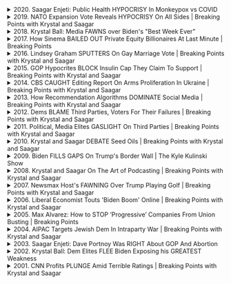 <details>
<summary>2020. Saagar Enjeti: Public Health HYPOCRISY In Monkeypox vs COVID</summary><br>

<a href="https://www.youtube.com/watch?v=RgoIMSMpOuA" target="_blank">
    <img src="https://img.youtube.com/vi/RgoIMSMpOuA/maxresdefault.jpg" 
        alt="[Youtube]" width="200">
</a>

# Saagar Enjeti: Public Health HYPOCRISY In Monkeypox vs COVID


</details>

<details>
<summary>2019. NATO Expansion Vote Reveals HYPOCRISY On All Sides | Breaking Points with Krystal and Saagar</summary><br>

<a href="https://www.youtube.com/watch?v=V81v2y6jXRE" target="_blank">
    <img src="https://img.youtube.com/vi/V81v2y6jXRE/maxresdefault.jpg" 
        alt="[Youtube]" width="200">
</a>

# NATO Expansion Vote Reveals HYPOCRISY On All Sides | Breaking Points with Krystal and Saagar


</details>

<details>
<summary>2018. Krystal Ball: Media FAWNS over Biden's "Best Week Ever"</summary><br>

<a href="https://www.youtube.com/watch?v=UiJspOrAKWo" target="_blank">
    <img src="https://img.youtube.com/vi/UiJspOrAKWo/maxresdefault.jpg" 
        alt="[Youtube]" width="200">
</a>

# Krystal Ball: Media FAWNS over Biden's "Best Week Ever"


</details>

<details>
<summary>2017. How Sinema BAILED OUT Private Equity Billionaires At Last Minute | Breaking Points</summary><br>

<a href="https://www.youtube.com/watch?v=QFkI4KiLNcQ" target="_blank">
    <img src="https://img.youtube.com/vi/QFkI4KiLNcQ/maxresdefault.jpg" 
        alt="[Youtube]" width="200">
</a>

# How Sinema BAILED OUT Private Equity Billionaires At Last Minute | Breaking Points


</details>

<details>
<summary>2016. Lindsey Graham SPUTTERS On Gay Marriage Vote | Breaking Points with Krystal and Saagar</summary><br>

<a href="https://www.youtube.com/watch?v=CSwh810W48k" target="_blank">
    <img src="https://img.youtube.com/vi/CSwh810W48k/maxresdefault.jpg" 
        alt="[Youtube]" width="200">
</a>

# Lindsey Graham SPUTTERS On Gay Marriage Vote | Breaking Points with Krystal and Saagar


</details>

<details>
<summary>2015. GOP Hypocrites BLOCK Insulin Cap They Claim To Support | Breaking Points with Krystal and Saagar</summary><br>

<a href="https://www.youtube.com/watch?v=8iow9rb3nLY" target="_blank">
    <img src="https://img.youtube.com/vi/8iow9rb3nLY/maxresdefault.jpg" 
        alt="[Youtube]" width="200">
</a>

# GOP Hypocrites BLOCK Insulin Cap They Claim To Support | Breaking Points with Krystal and Saagar


</details>

<details>
<summary>2014. CBS CAUGHT Editing Report On Arms Proliferation In Ukraine | Breaking Points with Krystal and Saagar</summary><br>

<a href="https://www.youtube.com/watch?v=aM-GkP5OTT4" target="_blank">
    <img src="https://img.youtube.com/vi/aM-GkP5OTT4/maxresdefault.jpg" 
        alt="[Youtube]" width="200">
</a>

# CBS CAUGHT Editing Report On Arms Proliferation In Ukraine | Breaking Points with Krystal and Saagar


</details>

<details>
<summary>2013. How Recommendation Algorithms DOMINATE Social Media | Breaking Points with Krystal and Saagar</summary><br>

<a href="https://www.youtube.com/watch?v=uTxeSjW1d0w" target="_blank">
    <img src="https://img.youtube.com/vi/uTxeSjW1d0w/maxresdefault.jpg" 
        alt="[Youtube]" width="200">
</a>

# How Recommendation Algorithms DOMINATE Social Media | Breaking Points with Krystal and Saagar


</details>

<details>
<summary>2012. Dems BLAME Third Parties, Voters For Their Failures | Breaking Points with Krystal and Saagar</summary><br>

<a href="https://www.youtube.com/watch?v=cW2Ug6ilVGQ" target="_blank">
    <img src="https://img.youtube.com/vi/cW2Ug6ilVGQ/maxresdefault.jpg" 
        alt="[Youtube]" width="200">
</a>

# Dems BLAME Third Parties, Voters For Their Failures | Breaking Points with Krystal and Saagar


</details>

<details>
<summary>2011. Political, Media Elites GASLIGHT On Third Parties | Breaking Points with Krystal and Saagar</summary><br>

<a href="https://www.youtube.com/watch?v=nHR7PrKh9bc" target="_blank">
    <img src="https://img.youtube.com/vi/nHR7PrKh9bc/maxresdefault.jpg" 
        alt="[Youtube]" width="200">
</a>

# Political, Media Elites GASLIGHT On Third Parties | Breaking Points with Krystal and Saagar


</details>

<details>
<summary>2010. Krystal and Saagar DEBATE Seed Oils | Breaking Points with Krystal and Saagar</summary><br>

<a href="https://www.youtube.com/watch?v=VV8E7da95q0" target="_blank">
    <img src="https://img.youtube.com/vi/VV8E7da95q0/maxresdefault.jpg" 
        alt="[Youtube]" width="200">
</a>

# Krystal and Saagar DEBATE Seed Oils | Breaking Points with Krystal and Saagar


</details>

<details>
<summary>2009. Biden FILLS GAPS On Trump's Border Wall | The Kyle Kulinski Show</summary><br>

<a href="https://www.youtube.com/watch?v=b59A39HqJnk" target="_blank">
    <img src="https://img.youtube.com/vi/b59A39HqJnk/maxresdefault.jpg" 
        alt="[Youtube]" width="200">
</a>

# Biden FILLS GAPS On Trump's Border Wall | The Kyle Kulinski Show


</details>

<details>
<summary>2008. Krystal and Saagar On The Art of Podcasting | Breaking Points with Krystal and Saagar</summary><br>

<a href="https://www.youtube.com/watch?v=qMyw4RDNlQk" target="_blank">
    <img src="https://img.youtube.com/vi/qMyw4RDNlQk/maxresdefault.jpg" 
        alt="[Youtube]" width="200">
</a>

# Krystal and Saagar On The Art of Podcasting | Breaking Points with Krystal and Saagar


</details>

<details>
<summary>2007. Newsmax Host's FAWNING Over Trump Playing Golf | Breaking Points with Krystal and Saagar</summary><br>

<a href="https://www.youtube.com/watch?v=lLkJSTbHRBA" target="_blank">
    <img src="https://img.youtube.com/vi/lLkJSTbHRBA/maxresdefault.jpg" 
        alt="[Youtube]" width="200">
</a>

# Newsmax Host's FAWNING Over Trump Playing Golf | Breaking Points with Krystal and Saagar


</details>

<details>
<summary>2006. Liberal Economist Touts 'Biden Boom' Online | Breaking Points with Krystal and Saagar</summary><br>

<a href="https://www.youtube.com/watch?v=L11-ty7Fb2w" target="_blank">
    <img src="https://img.youtube.com/vi/L11-ty7Fb2w/maxresdefault.jpg" 
        alt="[Youtube]" width="200">
</a>

# Liberal Economist Touts 'Biden Boom' Online | Breaking Points with Krystal and Saagar


</details>

<details>
<summary>2005. Max Alvarez: How to STOP ‘Progressive’ Companies From Union Busting | Breaking Points</summary><br>

<a href="https://www.youtube.com/watch?v=fWkZWNSb8UE" target="_blank">
    <img src="https://img.youtube.com/vi/fWkZWNSb8UE/maxresdefault.jpg" 
        alt="[Youtube]" width="200">
</a>

# Max Alvarez: How to STOP ‘Progressive’ Companies From Union Busting | Breaking Points


</details>

<details>
<summary>2004. AIPAC Targets Jewish Dem In Intraparty War | Breaking Points with Krystal and Saagar</summary><br>

<a href="https://www.youtube.com/watch?v=qgaOrtAG8jE" target="_blank">
    <img src="https://img.youtube.com/vi/qgaOrtAG8jE/maxresdefault.jpg" 
        alt="[Youtube]" width="200">
</a>

# AIPAC Targets Jewish Dem In Intraparty War | Breaking Points with Krystal and Saagar


</details>

<details>
<summary>2003. Saagar Enjeti: Dave Portnoy Was RIGHT About GOP And Abortion</summary><br>

<a href="https://www.youtube.com/watch?v=cJW5myZATJM" target="_blank">
    <img src="https://img.youtube.com/vi/cJW5myZATJM/maxresdefault.jpg" 
        alt="[Youtube]" width="200">
</a>

# Saagar Enjeti: Dave Portnoy Was RIGHT About GOP And Abortion


</details>

<details>
<summary>2002. Krystal Ball: Dem Elites FLEE Biden Exposing his GREATEST Weakness</summary><br>

<a href="https://www.youtube.com/watch?v=V0VPyINmRiw" target="_blank">
    <img src="https://img.youtube.com/vi/V0VPyINmRiw/maxresdefault.jpg" 
        alt="[Youtube]" width="200">
</a>

# Krystal Ball: Dem Elites FLEE Biden Exposing his GREATEST Weakness


</details>

<details>
<summary>2001. CNN Profits PLUNGE Amid Terrible Ratings | Breaking Points with Krystal and Saagar</summary><br>

<a href="https://www.youtube.com/watch?v=RQFe9TBIVpg" target="_blank">
    <img src="https://img.youtube.com/vi/RQFe9TBIVpg/maxresdefault.jpg" 
        alt="[Youtube]" width="200">
</a>

# CNN Profits PLUNGE Amid Terrible Ratings | Breaking Points with Krystal and Saagar


</details>

